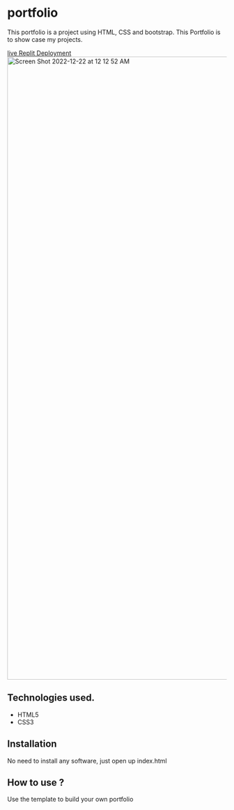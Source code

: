 # portfolio
This portfolio is a project using HTML, CSS and bootstrap. This Portfolio is to show case my projects.




[live Replit Deployment](https://Jessica-Portfolio.edlynaz.repl.co)
<img width="1431" alt="Screen Shot 2022-12-22 at 12 12 52 AM" src="https://user-images.githubusercontent.com/112520542/209062321-32dcc3d4-0b7a-4039-9722-9f73f5f2b2f7.png">



## Technologies used.

* HTML5
* CSS3

## Installation

No need to install any software, just open up index.html

## How to use ?

Use the template to build your own portfolio
